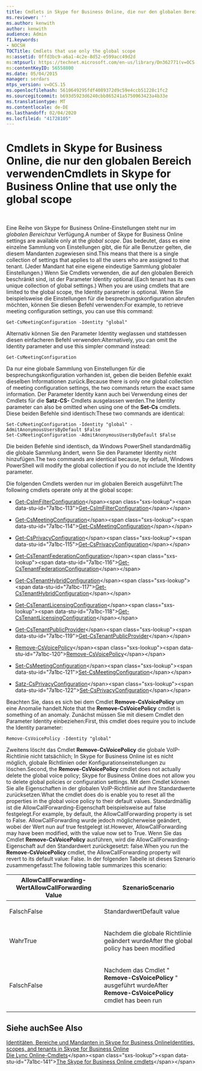```yaml
---
title: Cmdlets in Skype for Business Online, die nur den globalen Bereich verwenden
ms.reviewer: ''
ms.author: kenwith
author: kenwith
audience: Admin
f1.keywords:
- NOCSH
TOCTitle: Cmdlets that use only the global scope
ms:assetid: 0ffd3bc9-a6a1-4c2e-8d52-e599acc49d2d
ms:mtpsurl: https://technet.microsoft.com/en-us/library/Dn362771(v=OCS.15)
ms:contentKeyID: 56558800
ms.date: 05/04/2015
manager: serdars
mtps_version: v=OCS.15
ms.openlocfilehash: 5610649295fdf4089372d9c59e4ccb51228c1fc2
ms.sourcegitcommit: b693d5923d6240cbb865241a5750963423a4b33e
ms.translationtype: MT
ms.contentlocale: de-DE
ms.lasthandoff: 02/04/2020
ms.locfileid: "41728105"
---
```

# <a name="cmdlets-in-skype-for-business-online-that-use-only-the-global-scope"></a><span data-ttu-id="7a1bc-102">Cmdlets in Skype for Business Online, die nur den globalen Bereich verwenden</span><span class="sxs-lookup"><span data-stu-id="7a1bc-102">Cmdlets in Skype for Business Online that use only the global scope</span></span>

 


<span data-ttu-id="7a1bc-103">Eine Reihe von Skype for Business Online-Einstellungen steht nur im *globalen Bereich*zur Verfügung.</span><span class="sxs-lookup"><span data-stu-id="7a1bc-103">A number of Skype for Business Online settings are available only at the *global scope*.</span></span> <span data-ttu-id="7a1bc-104">Das bedeutet, dass es eine einzelne Sammlung von Einstellungen gibt, die für alle Benutzer gelten, die diesem Mandanten zugewiesen sind.</span><span class="sxs-lookup"><span data-stu-id="7a1bc-104">This means that there is a single collection of settings that applies to all the users who are assigned to that tenant.</span></span> <span data-ttu-id="7a1bc-105">(Jeder Mandant hat eine eigene eindeutige Sammlung globaler Einstellungen.) Wenn Sie Cmdlets verwenden, die auf den globalen Bereich beschränkt sind, ist der Parameter Identity optional.</span><span class="sxs-lookup"><span data-stu-id="7a1bc-105">(Each tenant has its own unique collection of global settings.) When you are using cmdlets that are limited to the global scope, the Identity parameter is optional.</span></span> <span data-ttu-id="7a1bc-106">Wenn Sie beispielsweise die Einstellungen für die besprechungskonfiguration abrufen möchten, können Sie diesen Befehl verwenden:</span><span class="sxs-lookup"><span data-stu-id="7a1bc-106">For example, to retrieve meeting configuration settings, you can use this command:</span></span>

    Get-CsMeetingConfiguration -Identity "global"

<span data-ttu-id="7a1bc-107">Alternativ können Sie den Parameter Identity weglassen und stattdessen diesen einfacheren Befehl verwenden:</span><span class="sxs-lookup"><span data-stu-id="7a1bc-107">Alternatively, you can omit the Identity parameter and use this simpler command instead:</span></span>

    Get-CsMeetingConfiguration

<span data-ttu-id="7a1bc-108">Da nur eine globale Sammlung von Einstellungen für die besprechungskonfiguration vorhanden ist, geben die beiden Befehle exakt dieselben Informationen zurück.</span><span class="sxs-lookup"><span data-stu-id="7a1bc-108">Because there is only one global collection of meeting configuration settings, the two commands return the exact same information.</span></span> <span data-ttu-id="7a1bc-109">Der Parameter Identity kann auch bei Verwendung eines der Cmdlets für die **Satz-CS-** Cmdlets ausgelassen werden.</span><span class="sxs-lookup"><span data-stu-id="7a1bc-109">The Identity parameter can also be omitted when using one of the **Set-Cs** cmdlets.</span></span> <span data-ttu-id="7a1bc-110">Diese beiden Befehle sind identisch:</span><span class="sxs-lookup"><span data-stu-id="7a1bc-110">These two commands are identical:</span></span>

    Set-CsMeetingConfiguration -Identity "global" -AdmitAnonymousUsersByDefault $False
    Set-CsMeetingConfiguration -AdmitAnonymousUsersByDefault $False

<span data-ttu-id="7a1bc-111">Die beiden Befehle sind identisch, da Windows PowerShell standardmäßig die globale Sammlung ändert, wenn Sie den Parameter Identity nicht hinzufügen.</span><span class="sxs-lookup"><span data-stu-id="7a1bc-111">The two commands are identical because, by default, Windows PowerShell will modify the global collection if you do not include the Identity parameter.</span></span>

<span data-ttu-id="7a1bc-112">Die folgenden Cmdlets werden nur im globalen Bereich ausgeführt:</span><span class="sxs-lookup"><span data-stu-id="7a1bc-112">The following cmdlets operate only at the global scope:</span></span>

  - <span data-ttu-id="7a1bc-113">[Get-CsImFilterConfiguration](https://technet.microsoft.com/en-us/library/gg398980\(v=ocs.15\))</span><span class="sxs-lookup"><span data-stu-id="7a1bc-113">[Get-CsImFilterConfiguration](https://technet.microsoft.com/en-us/library/gg398980\(v=ocs.15\))</span></span>

  - <span data-ttu-id="7a1bc-114">[Get-CsMeetingConfiguration](https://technet.microsoft.com/en-us/library/gg425875\(v=ocs.15\))</span><span class="sxs-lookup"><span data-stu-id="7a1bc-114">[Get-CsMeetingConfiguration](https://technet.microsoft.com/en-us/library/gg425875\(v=ocs.15\))</span></span>

  - <span data-ttu-id="7a1bc-115">[Get-CsPrivacyConfiguration](https://technet.microsoft.com/en-us/library/gg413002\(v=ocs.15\))</span><span class="sxs-lookup"><span data-stu-id="7a1bc-115">[Get-CsPrivacyConfiguration](https://technet.microsoft.com/en-us/library/gg413002\(v=ocs.15\))</span></span>

  - <span data-ttu-id="7a1bc-116">[Get-CsTenantFederationConfiguration](https://technet.microsoft.com/en-us/library/jj994072\(v=ocs.15\))</span><span class="sxs-lookup"><span data-stu-id="7a1bc-116">[Get-CsTenantFederationConfiguration](https://technet.microsoft.com/en-us/library/jj994072\(v=ocs.15\))</span></span>

  - <span data-ttu-id="7a1bc-117">[Get-CsTenantHybridConfiguration](https://technet.microsoft.com/en-us/library/jj994034\(v=ocs.15\))</span><span class="sxs-lookup"><span data-stu-id="7a1bc-117">[Get-CsTenantHybridConfiguration](https://technet.microsoft.com/en-us/library/jj994034\(v=ocs.15\))</span></span>

  - <span data-ttu-id="7a1bc-118">[Get-CsTenantLicensingConfiguration](https://technet.microsoft.com/en-us/library/dn362770\(v=ocs.15\))</span><span class="sxs-lookup"><span data-stu-id="7a1bc-118">[Get-CsTenantLicensingConfiguration](https://technet.microsoft.com/en-us/library/dn362770\(v=ocs.15\))</span></span>

  - <span data-ttu-id="7a1bc-119">[Get-CsTenantPublicProvider](https://technet.microsoft.com/en-us/library/jj994016\(v=ocs.15\))</span><span class="sxs-lookup"><span data-stu-id="7a1bc-119">[Get-CsTenantPublicProvider](https://technet.microsoft.com/en-us/library/jj994016\(v=ocs.15\))</span></span>

  - <span data-ttu-id="7a1bc-120">[Remove-CsVoicePolicy](https://technet.microsoft.com/en-us/library/gg398309\(v=ocs.15\))</span><span class="sxs-lookup"><span data-stu-id="7a1bc-120">[Remove-CsVoicePolicy](https://technet.microsoft.com/en-us/library/gg398309\(v=ocs.15\))</span></span>

  - <span data-ttu-id="7a1bc-121">[Set-CsMeetingConfiguration](https://technet.microsoft.com/en-us/library/gg398648\(v=ocs.15\))</span><span class="sxs-lookup"><span data-stu-id="7a1bc-121">[Set-CsMeetingConfiguration](https://technet.microsoft.com/en-us/library/gg398648\(v=ocs.15\))</span></span>

  - <span data-ttu-id="7a1bc-122">[Satz-CsPrivacyConfiguration](https://technet.microsoft.com/en-us/library/gg398484\(v=ocs.15\))</span><span class="sxs-lookup"><span data-stu-id="7a1bc-122">[Set-CsPrivacyConfiguration](https://technet.microsoft.com/en-us/library/gg398484\(v=ocs.15\))</span></span>

<span data-ttu-id="7a1bc-123">Beachten Sie, dass es sich bei dem Cmdlet **Remove-CsVoicePolicy** um eine Anomalie handelt.</span><span class="sxs-lookup"><span data-stu-id="7a1bc-123">Note that the **Remove-CsVoicePolicy** cmdlet is something of an anomaly.</span></span> <span data-ttu-id="7a1bc-124">Zunächst müssen Sie mit diesem Cmdlet den Parameter Identity einbeziehen:</span><span class="sxs-lookup"><span data-stu-id="7a1bc-124">First, this cmdlet does require you to include the Identity parameter:</span></span>

    Remove-CsVoicePolicy -Identity "global"

<span data-ttu-id="7a1bc-125">Zweitens löscht das Cmdlet **Remove-CsVoicePolicy** die globale VoIP-Richtlinie nicht tatsächlich; In Skype for Business Online ist es nicht möglich, globale Richtlinien oder Konfigurationseinstellungen zu löschen.</span><span class="sxs-lookup"><span data-stu-id="7a1bc-125">Second, the **Remove-CsVoicePolicy** cmdlet does not actually delete the global voice policy; Skype for Business Online does not allow you to delete global policies or configuration settings.</span></span> <span data-ttu-id="7a1bc-126">Mit dem Cmdlet können Sie alle Eigenschaften in der globalen VoIP-Richtlinie auf ihre Standardwerte zurücksetzen.</span><span class="sxs-lookup"><span data-stu-id="7a1bc-126">What the cmdlet does do is enable you to reset all the properties in the global voice policy to their default values.</span></span> <span data-ttu-id="7a1bc-127">Standardmäßig ist die AllowCallForwarding-Eigenschaft beispielsweise auf false festgelegt.</span><span class="sxs-lookup"><span data-stu-id="7a1bc-127">For example, by default, the AllowCallForwarding property is set to False.</span></span> <span data-ttu-id="7a1bc-128">AllowCallForwarding wurde jedoch möglicherweise geändert, wobei der Wert nun auf true festgelegt ist.</span><span class="sxs-lookup"><span data-stu-id="7a1bc-128">However, AllowCallForwarding may have been modified, with the value now set to True.</span></span> <span data-ttu-id="7a1bc-129">Wenn Sie das Cmdlet **Remove-CsVoicePolicy** ausführen, wird die AllowCallForwarding-Eigenschaft auf den Standardwert zurückgesetzt: false.</span><span class="sxs-lookup"><span data-stu-id="7a1bc-129">When you run the **Remove-CsVoicePolicy** cmdlet, the AllowCallForwarding property will revert to its default value: False.</span></span> <span data-ttu-id="7a1bc-130">In der folgenden Tabelle ist dieses Szenario zusammengefasst:</span><span class="sxs-lookup"><span data-stu-id="7a1bc-130">The following table summarizes this scenario:</span></span>


<table>
<colgroup>
<col style="width: 50%" />
<col style="width: 50%" />
</colgroup>
<thead>
<tr class="header">
<th><span data-ttu-id="7a1bc-131">AllowCallForwarding-Wert</span><span class="sxs-lookup"><span data-stu-id="7a1bc-131">AllowCallForwarding Value</span></span></th>
<th><span data-ttu-id="7a1bc-132">Szenario</span><span class="sxs-lookup"><span data-stu-id="7a1bc-132">Scenario</span></span></th>
</tr>
</thead>
<tbody>
<tr class="odd">
<td><p><span data-ttu-id="7a1bc-133">Falsch</span><span class="sxs-lookup"><span data-stu-id="7a1bc-133">False</span></span></p></td>
<td><p><span data-ttu-id="7a1bc-134">Standardwert</span><span class="sxs-lookup"><span data-stu-id="7a1bc-134">Default value</span></span></p></td>
</tr>
<tr class="even">
<td><p><span data-ttu-id="7a1bc-135">Wahr</span><span class="sxs-lookup"><span data-stu-id="7a1bc-135">True</span></span></p></td>
<td><p><span data-ttu-id="7a1bc-136">Nachdem die globale Richtlinie geändert wurde</span><span class="sxs-lookup"><span data-stu-id="7a1bc-136">After the global policy has been modified</span></span></p></td>
</tr>
<tr class="odd">
<td><p><span data-ttu-id="7a1bc-137">Falsch</span><span class="sxs-lookup"><span data-stu-id="7a1bc-137">False</span></span></p></td>
<td><p><span data-ttu-id="7a1bc-138">Nachdem das Cmdlet " <strong>Remove-CsVoicePolicy</strong> " ausgeführt wurde</span><span class="sxs-lookup"><span data-stu-id="7a1bc-138">After <strong>Remove-CsVoicePolicy</strong> cmdlet has been run</span></span></p></td>
</tr>
</tbody>
</table>


## <a name="see-also"></a><span data-ttu-id="7a1bc-139">Siehe auch</span><span class="sxs-lookup"><span data-stu-id="7a1bc-139">See Also</span></span>


[<span data-ttu-id="7a1bc-140">Identitäten, Bereiche und Mandanten in Skype for Business Online</span><span class="sxs-lookup"><span data-stu-id="7a1bc-140">Identities, scopes, and tenants in Skype for Business Online</span></span>](identities-scopes-and-tenants-in-skype-for-business-online.md)  
<span data-ttu-id="7a1bc-141">[Die Lync Online-Cmdlets](https://technet.microsoft.com/en-us/library/dn362817\(v=ocs.15\))</span><span class="sxs-lookup"><span data-stu-id="7a1bc-141">[The Skype for Business Online cmdlets](https://technet.microsoft.com/en-us/library/dn362817\(v=ocs.15\))</span></span>

